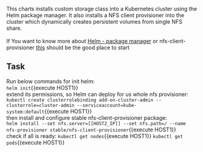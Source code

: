 This charts installs custom storage class into a Kubernetes cluster using the Helm package manager. It also installs a NFS client provisioner into the cluster which dynamically creates persistent volumes from single NFS share.<br><br>
If You want to know more about <a href="https://helm.sh/">Helm - package manager</a> or nfs-client-provisioner <a href="https://github.com/helm/charts/tree/master/stable/nfs-client-provisioner">this</a> should be the good place to start
## Task

Run below commands for init helm:<br>
`helm init`{{execute HOST1}}<br>
extend its permissions, so Helm can deploy for us whole nfs provisioner:<br>
`kubectl create clusterrolebinding add-on-cluster-admin --clusterrole=cluster-admin --serviceaccount=kube-system:default`{{execute HOST1}}<br>
then install and configure stable nfs-client-provisioner package:<br>
`helm install --set nfs.server=[[HOST2_IP]] --set nfs.path=/ --name nfs-provisioner stable/nfs-client-provisioner`{{execute HOST1}}<br>
check if all is ready:
`kubectl get nodes`{{execute HOST1}}
`kubectl get pods`{{execute HOST1}}
